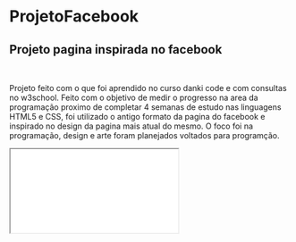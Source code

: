 # ProjetoFacebook
<h2>Projeto pagina inspirada no facebook</h2>
<br>
<p>   Projeto feito com o que foi aprendido no curso danki code e com consultas no w3school. Feito com o objetivo de medir o progresso na area da programação proximo de completar 4 semanas de estudo nas linguagens HTML5 e CSS, foi utilizado o antigo formato da pagina do facebook e inspirado no design da pagina mais atual do mesmo. O foco foi na programação, design e arte foram planejados voltados para programção.</p>
<iframe src="PaginaFacebook.gif" type=gif></iframe>